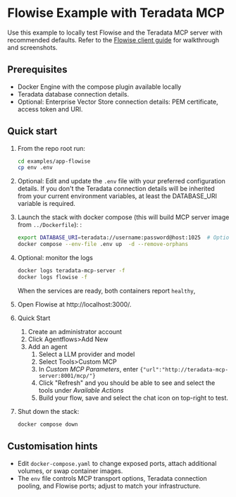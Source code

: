 # Flowise Example with Teradata MCP

Use this example to locally test Flowise and the Teradata MCP server with recommended defaults. 
Refer to the [Flowise client guide](./docs/client_guide/Flowise_with_teradata_mcp_Guide.md) for walkthrough and screenshots.

## Prerequisites
- Docker Engine with the compose plugin available locally
- Teradata database connection details.
- Optional: Enterprise Vector Store connection details: PEM certificate, access token and URI.

## Quick start
1. From the repo root run:
   ```bash
   cd examples/app-flowise
   cp env .env   
   ```

2. Optional: Edit and update the `.env` file with your preferred configuration details. 
   If you don't the Teradata connection details will be inherited from your current environment variables, at least the DATABASE_URI variable is required.

3. Launch the stack with docker compose (this will build MCP server image from `../Dockerfile`):
:
   ```bash
   export DATABASE_URI=teradata://username:password@host:1025  # Optional - ignore if you have already defined it in your .env file or current profile
   docker compose --env-file .env up  -d --remove-orphans
   ```
4. Optional: monitor the logs
   ```bash
   docker logs teradata-mcp-server -f
   docker logs flowise -f
   ```
   When the services are ready, both containers report `healthy`, 


5. Open Flowise at http://localhost:3000/.

6. Quick Start
   1. Create an administrator account
   2. Click Agentflows>Add New
   3. Add an agent
      1. Select a LLM provider and model
      2. Select Tools>Custom MCP
      3. In *Custom MCP Parameters*, enter `{"url":"http://teradata-mcp-server:8001/mcp/"}`
      4. Click "Refresh" and you should be able to see and select the tools under *Available Actions*
      5. Build your flow, save and select the chat icon on top-right to test.

7. Shut down the stack:
   ```bash
   docker compose down
   ```

## Customisation hints
- Edit `docker-compose.yaml` to change exposed ports, attach additional volumes, or swap container images.
- The `env` file controls MCP transport options, Teradata connection pooling, and Flowise ports; adjust to match your infrastructure.
